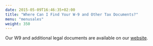 ```yaml
---
date: 2015-05-09T16:46:35+02:00
title: "Where Can I Find Your W-9 and Other Tax Documents?"
menu: "menusales"
weight: 350
---
```


Our W9 and additional legal documents are available on our [website](https://balsamiq.com/eulas/#other).